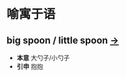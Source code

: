 # 喻寓于语
## big spoon / little spoon [->](#yyyyspoon)
 - **本意**
大勺子/小勺子
- **引申**
抱抱


<span id='yyyyspoon'></span>
